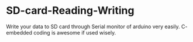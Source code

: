 # SD-card-Reading-Writing
Write your data to SD card through Serial monitor of arduino very easily. C- embedded coding is awesome if used wisely.
